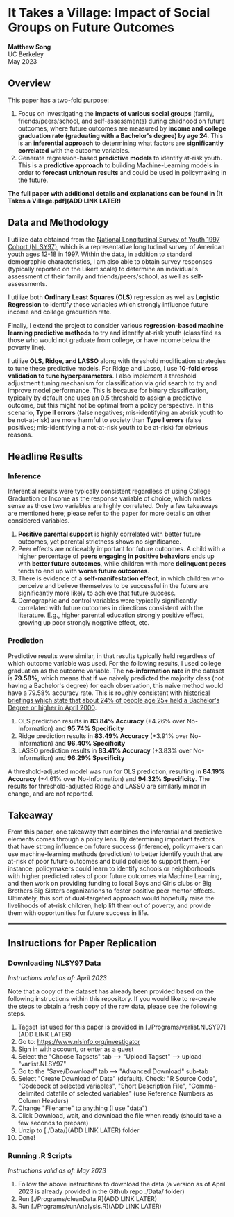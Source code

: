 # It Takes a Village: Impact of Social Groups on Future Outcomes

**Matthew Song**\
UC Berkeley\
May 2023

## Overview

This paper has a two-fold purpose:

1. Focus on investigating the **impacts of various social groups** (family, friends/peers/school, and self-assessments) during childhood on future outcomes, where future outcomes are measured by **income and college graduation rate (graduating with a Bachelor's degree) by age 24**. This is an **inferential approach** to determining what factors are **significantly correlated** with the outcome variables.
2. Generate regression-based **predictive models** to identify at-risk youth. This is a **predictive approach** to building Machine-Learning models in order to **forecast unknown results** and could be used in policymaking in the future.

**The full paper with additional details and explanations can be found in [It Takes a Village.pdf](ADD LINK LATER)**

## Data and Methodology

I utilize data obtained from the [National Longitudinal Survey of Youth 1997 Cohort (NLSY97)](https://www.bls.gov/nls/nlsy97.htm), which is a representative longitudinal survey of American youth ages 12-18 in 1997. Within the data, in addition to standard demographic characteristics, I am also able to obtain survey responses (typically reported on the Likert scale) to determine an individual's assessment of their family and friends/peers/school, as well as self-assessments.

I utilize both **Ordinary Least Squares (OLS)** regression as well as **Logistic Regression** to identify those variables which strongly influence future income and college graduation rate.

Finally, I extend the project to consider various **regression-based machine learning predictive methods** to try and identify at-risk youth (classified as those who would not graduate from college, or have income below the poverty line).

I utilize **OLS, Ridge, and LASSO** along with threshold modification strategies to tune these predictive models. For Ridge and Lasso, I use **10-fold cross validation to tune hyperparameters**. I also implement a threshold adjustment tuning mechanism for classification via grid search to try and improve model performance. This is because for binary classification, typically by default one uses an 0.5 threshold to assign a predictive outcome, but this might not be optimal from a policy perspective. In this scenario, **Type II errors** (false negatives; mis-identifying an at-risk youth to be not-at-risk) are more harmful to society than **Type I errors** (false positives; mis-identifying a not-at-risk youth to be at-risk) for obvious reasons. 

## Headline Results

### Inference 

Inferential results were typically consistent regardless of using College Graduation or Income as the response variable of choice, which makes sense as those two variables are highly correlated. Only a few takeaways are mentioned here; please refer to the paper for more details on other considered variables.

1. **Positive parental support** is highly correlated with better future outcomes, yet parental strictness shows no significance. 
2. Peer effects are noticeably important for future outcomes. A child with a higher percentage of **peers engaging in positive behaviors** ends up with **better future outcomes**, while children with more **delinquent peers** tends to end up with **worse future outcomes**. 
3. There is evidence of a **self-manifestation effect**, in which children who perceive and believe themselves to be successful in the future are significantly more likely to achieve that future success. 
4. Demographic and control variables were typically significantly correlated with future outcomes in directions consistent with the literature. E.g., higher parental education strongly positive effect, growing up poor strongly negative effect, etc.

### Prediction 

Predictive results were similar, in that results typically held regardless of which outcome variable was used. For the following results, I used college graduation as the outcome variable. The **no-information rate** in the dataset is **79.58%**, which means that if we naively predicted the majority class (not having a Bachelor's degree) for each observation, this naive method would have a 79.58% accuracy rate. This is roughly consistent with [historical briefings which state that about 24% of people age 25+ held a Bachelor's Degree or higher in April 2000](https://www.census.gov/library/publications/2003/dec/c2kbr-24.html).

1. OLS prediction results in **83.84% Accuracy** (+4.26% over No-Information) and **95.74% Specificity**
2. Ridge prediction results in **83.49% Accuracy** (+3.91% over No-Information) and **96.40% Specificity**
3. LASSO prediction results in **83.41% Accuracy** (+3.83% over No-Information) and **96.29% Specificity**

A threshold-adjusted model was run for OLS prediction, resulting in **84.19% Accuracy** (+4.61% over No-Information) and **94.32% Specificity**. The results for threshold-adjusted Ridge and LASSO are similarly minor in change, and are not reported. 

## Takeaway

From this paper, one takeaway that combines the inferential and predictive elements comes through a policy lens. By determining important factors that have strong influence on future success (inference), policymakers can use machine-learning methods (prediction) to better identify youth that are at-risk of poor future outcomes and build policies to support them. For instance, policymakers could learn to identify schools or neighborhoods with higher predicted rates of poor future outcomes via Machine Learning, and then work on providing funding to local Boys and Girls clubs or Big Brothers Big Sisters organizations to foster positive peer mentor effects. Ultimately, this sort of dual-targeted approach would hopefully raise the livelihoods of at-risk children, help lift them out of poverty, and provide them with opportunities for future success in life. 

<hr style="border:2px solid gray">

## Instructions for Paper Replication

### Downloading NLSY97 Data

*Instructions valid as of: April 2023*

Note that a copy of the dataset has already been provided based on the following instructions within this repository.
If you would like to re-create the steps to obtain a fresh copy of the raw data, please see the following steps.

1. Tagset list used for this paper is provided in [./Programs/varlist.NLSY97](ADD LINK LATER)
2. Go to: https://www.nlsinfo.org/investigator
3. Sign in with account, or enter as a guest
4. Select the "Choose Tagsets" tab --> "Upload Tagset" --> upload "varlist.NLSY97"
5. Go to the "Save/Download" tab --> "Advanced Download" sub-tab
6. Select "Create Download of Data" (default). Check: "R Source Code", "Codebook of selected variables", "Short Description File", "Comma-delimited datafile of selected variables" (use Reference Numbers as Column Headers)
7. Change "Filename" to anything (I use "data")
8. Click Download, wait, and download the file when ready (should take a few seconds to prepare)
9. Unzip to [./Data/](ADD LINK LATER) folder
10. Done!

### Running .R Scripts

*Instructions valid as of: May 2023*

1. Follow the above instructions to download the data (a version as of April 2023 is already provided in the Github repo ./Data/ folder)
2. Run [./Programs/cleanData.R](ADD LINK LATER)
3. Run [./Programs/runAnalysis.R](ADD LINK LATER)
